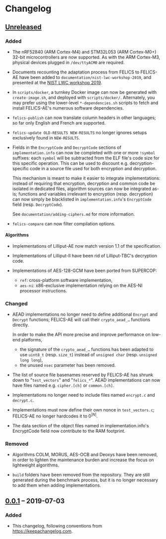 # Changelog

## [Unreleased]

### Added

- The nRF52840 (ARM Cortex-M4) and STM32L053 (ARM Cortex-M0+) 32-bit
  microcontrollers are now supported. As with the ARM Cortex-M3,
  physical devices plugged in `/dev/ttyACM0` are required.

- Documents recounting the adaptation process from FELICS to FELICS-AE
  have been added to `documentation/nist-lwc-workshop-2019`, and
  presented at the [NIST LWC workshop 2019].

- In `scripts/docker`, a turnkey Docker image can now be generated
  with `create-image.sh`, and deployed with `scripts/docker/`.
  Alternately, you may prefer using the lower-level
  `*-dependencies.sh` scripts to fetch and install FELICS-AE's
  numerous software dependencies.

- `felics-publish` can now translate column headers in other
  languages; so far only English and French are supported.

- `felics-update OLD-RESULTS NEW-RESULTS` no longer ignores setups
  exclusively found in `NEW-RESULTS`.

- Fields in the `EncryptCode` and `DecryptCode` sections of
  `implementation.info` can now be completed with one or more
  `!symbol` suffixes: each `symbol` will be subtracted from the ELF
  file's code size for this specific operation.  This can be used to
  discount e.g. decryption-specific code in a source file used for
  both encryption and decryption.

  This mechanism is meant to make it easier to integrate
  implementations: instead of requiring that encryption, decryption
  and common code be isolated in dedicated files, algorithm sources
  can now be integrated as-is; functions and variables irrelevant to
  encryption (resp. decryption) can now simply be blacklisted in
  `implementation.info`'s `EncryptCode` field (resp. `DecryptCode`).

  See `documentation/adding-ciphers.md` for more information.

- `felics-compare` can now filter compilation options.

[NIST LWC workshop 2019]: https://csrc.nist.gov/Events/2019/Lightweight-Cryptography-Workshop-2019

#### Algorithms

- Implementations of Lilliput-AE now match version 1.1 of the
  specification.

- Implementations of Lilliput-Ⅱ have been rid of Lilliput-TBC's
  decryption code.

- Implementations of AES-128-GCM have been ported from SUPERCOP:
    - `ref`: cross-platform software implementation,
    - `aes-ni`: x86-exclusive implementation relying on the AES-NI
      processor instructions.

### Changed

- AEAD implementations no longer need to define additional `Encrypt`
  and `Decrypt` functions; FELICS-AE will call their `crypto_aead_…`
  functions directly.

  In order to make the API more precise and improve performance on
  low-end platforms,
    - the signature of the `crypto_aead_…` functions has been adapted
      to use `uint8_t` (resp. `size_t`) instead of `unsigned char`
      (resp. `unsigned long long`),
    - the unused `nsec` parameter has been removed.

- The list of source file basenames reserved by FELICS-AE has shrunk
  down to "`test_vectors`" and "`felics_*`". AEAD implementations can
  now have files named e.g. `cipher.[ch]` or `common.[ch]`.

- Implementations no longer need to include files named `encrypt.c`
  and `decrypt.c`.

- Implementations must now define their own nonce in `test_vectors.c`;
  FELICS-AE no longer hardcodes it to $0^{|N|}$.

- The data section of the object files named in implementation.info's
  EncryptCode field now contribute to the RAM footprint.

### Removed

- Algorithms COLM, MORUS, AES-OCB and Deoxys have been removed, in
  order to lighten the maintenance burden and increase the focus on
  lightweight algorithms.

- `build` folders have been removed from the repository. They are
  still generated during the benchmark process, but it is no longer
  necessary to add them when adding implementations.

## [0.0.1] – 2019-07-03

### Added

- This changelog, following conventions from
  <https://keepachangelog.com>.

[Unreleased]: https://gitlab.inria.fr/minier/felics-ae/compare/0.0.1...master
[0.0.1]: https://gitlab.inria.fr/minier/felics-ae/tags/0.0.1

